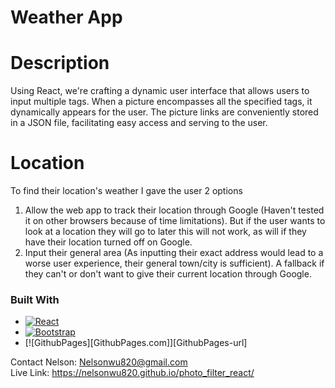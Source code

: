 # Weather App

# Description
Using React, we're crafting a dynamic user interface that allows users to input multiple tags. When a picture encompasses all the specified tags, it dynamically appears for the user. The picture links are conveniently stored in a JSON file, facilitating easy access and serving to the user.

# Location
To find their location's weather I gave the user 2 options
1. Allow the web app to track their location through Google (Haven't tested it on other browsers because of time limitations). But if the user wants to look at a location they will go to later this will not work, as will if they have their location turned off on Google.
2. Input their general area (As inputting their exact address would lead to a worse user experience, their general town/city is sufficient). A fallback if they can't or don't want to give their current location through Google.

### Built With

* [![React][React.js]][React-url]
* [![Bootstrap][Bootstrap.com]][Bootstrap-url]
* [![GithubPages][GithubPages.com]][GithubPages-url]


Contact
Nelson: Nelsonwu820@gmail.com <br />
Live Link: https://nelsonwu820.github.io/photo_filter_react/

<!-- MARKDOWN LINKS & IMAGES -->
[React.js]: https://img.shields.io/badge/React-20232A?style=for-the-badge&logo=react&logoColor=61DAFB
[React-url]: https://reactjs.org/
[Bootstrap.com]: https://img.shields.io/badge/Bootstrap-563D7C?style=for-the-badge&logo=bootstrap&logoColor=white
[Bootstrap-url]: https://getbootstrap.com
